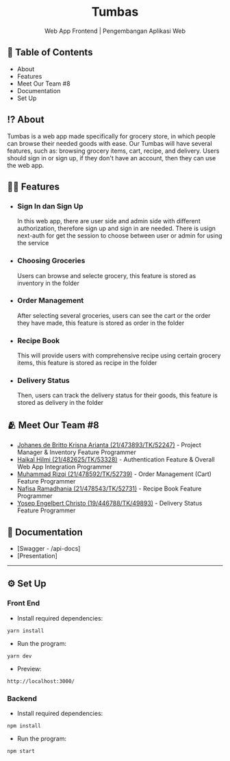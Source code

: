 <h1 align="center">
  Tumbas
</h1>
<p align="center">Web App Frontend | Pengembangan Aplikasi Web</p>

## 📃 Table of Contents

- About
- Features
- Meet Our Team #8
- Documentation
- Set Up

## ⁉️ About

Tumbas is a web app made specifically for grocery store, in which people can browse their needed goods with ease. Our Tumbas will have several features, such as: browsing grocery items, cart, recipe, and delivery. Users should sign in or sign up, if they don't have an account, then they can use the web app.

## 😵‍💫 Features

- ### Sign In dan Sign Up<br>
  In this web app, there are user side and admin side with different authorization, therefore sign up and sign in are needed. There is usign next-auth for get the session to choose between user or admin for using the service<br>
- ### Choosing Groceries<br>
  Users can browse and selecte grocery, this feature is stored as inventory in the folder<br>
- ### Order Management<br>
  After selecting several groceries, users can see the cart or the order they have made, this feature is stored as order in the folder<br>
- ### Recipe Book<br>
  This will provide users with comprehensive recipe using certain grocery items, this feature is stored as recipe in the folder<br>
- ### Delivery Status<br>
  Then, users can track the delivery status for their goods, this feature is stored as delivery in the folder<br>

## 🫂 Meet Our Team #8

- [Johanes de Britto Krisna Arianta (21/473893/TK/52247)](https://github.com/krisnaarianta) - Project Manager & Inventory Feature Programmer
- [Haikal Hilmi (21/482625/TK/53328)](https://github.com/Harmerz) - Authentication Feature & Overall Web App Integration Programmer
- [Muhammad Rizqi (21/478592/TK/52739)](https://github.com/m-rizqi) - Order Management (Cart) Feature Programmer
- [Nafisa Ramadhania (21/478543/TK/52731)](https://github.com/nafisaramadhania) - Recipe Book Feature Programmer
- [Yosep Engelbert Christo (19/446788/TK/49893)](https://github.com/YosepEChristo) - Delivery Status Feature Programmer

## 📖 Documentation

- [Swagger - /api-docs]
- [Presentation]

<hr/>

## ⚙️ Set Up

### Front End

- Install required dependencies:

```
yarn install
```

- Run the program:

```
yarn dev
```

- Preview:

```
http://localhost:3000/
```

### Backend

- Install required dependencies:

```
npm install
```

- Run the program:

```
npm start
```
